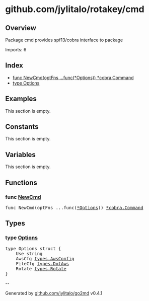 # github.com/jylitalo/rotakey/cmd

## Overview
Package cmd provides spf13/cobra interface to package

Imports: 6

## Index
- [func NewCmd(optFns ...func(*Options)) *cobra.Command](#func-newcmd)
- [type Options](#type-options)

## Examples

This section is empty.

## Constants

This section is empty.

## Variables
This section is empty.

## Functions

### func [NewCmd](./cmd.go#L21)

<pre>
func NewCmd(optFns ...func(<a href="#type-options">*Options</a>)) <a href="https://pkg.go.dev/github.com/spf13/cobra#Command">*cobra.Command</a>
</pre>
## Types
### type [Options](./cmd.go#L14)

<pre>
type Options struct {
    Use string
    AwsCfg <a href="../types/README.md#type-awsconfig">types.AwsConfig</a>
    FileCfg <a href="../types/README.md#type-dotaws">types.DotAws</a>
    Rotate <a href="../types/README.md#type-rotate">types.Rotate</a>
}
</pre>

--

Generated by [github.com/jylitalo/go2md](https://github.com/jylitalo/go2md/) v0.4.1

